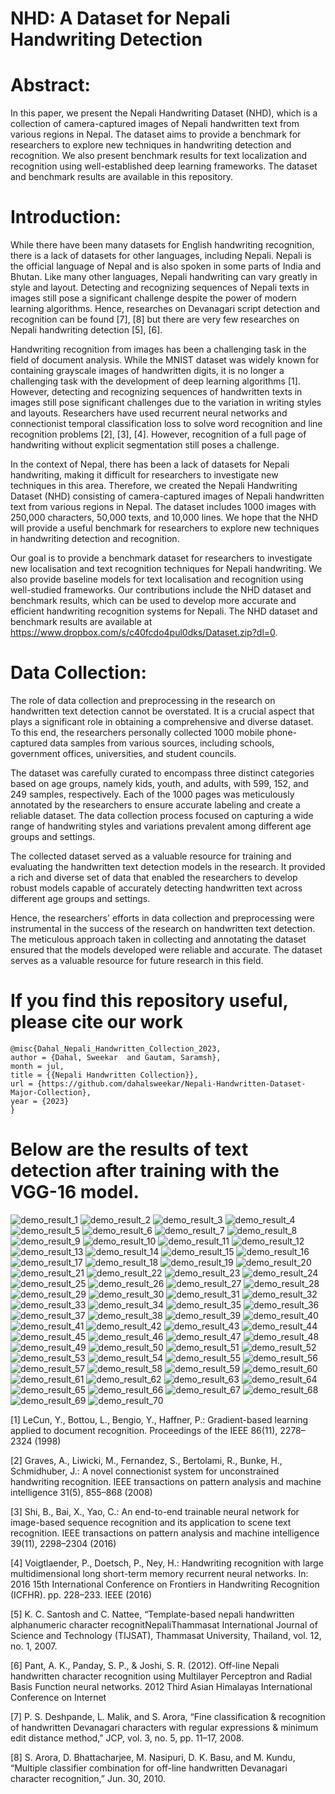 #  NHD: A Dataset for Nepali Handwriting Detection

# Abstract: 

In this paper, we present the Nepali Handwriting Dataset (NHD), which is a collection of camera-captured images of Nepali handwritten text from various regions in Nepal. The dataset aims to provide a benchmark for researchers to explore new techniques in handwriting detection and recognition. We also present benchmark results for text localization and recognition using well-established deep learning frameworks. The dataset and benchmark results are available in this repository. 

# Introduction:  

While there have been many datasets for English handwriting recognition, there is a lack of datasets for other languages, including Nepali. Nepali is the official language of Nepal and is also spoken in some parts of India and Bhutan. Like many other languages, Nepali handwriting can vary greatly in style and layout. Detecting and recognizing sequences of Nepali texts in images still pose a significant challenge despite the power of modern learning algorithms. Hence, researches on Devanagari script detection and recognition can be found [7], [8] but there are very few researches on Nepali handwriting detection [5], [6].  

Handwriting recognition from images has been a challenging task in the field of document analysis. While the MNIST dataset was widely known for containing grayscale images of handwritten digits, it is no longer a challenging task with the development of deep learning algorithms [1]. However, detecting and recognizing sequences of handwritten texts in images still pose significant challenges due to the variation in writing styles and layouts. Researchers have used recurrent neural networks and connectionist temporal classification loss to solve word recognition and line recognition problems [2], [3], [4]. However, recognition of a full page of handwriting without explicit segmentation still poses a challenge. 

In the context of Nepal, there has been a lack of datasets for Nepali handwriting, making it difficult for researchers to investigate new techniques in this area. Therefore, we created the Nepali Handwriting Dataset (NHD) consisting of camera-captured images of Nepali handwritten text from various regions in Nepal. The dataset includes 1000 images with 250,000 characters, 50,000 texts, and 10,000 lines. We hope that the NHD will provide a useful benchmark for researchers to explore new techniques in handwriting detection and recognition. 

Our goal is to provide a benchmark dataset for researchers to investigate new localisation and text recognition techniques for Nepali handwriting. We also provide baseline models for text localisation and recognition using well-studied frameworks. Our contributions include the NHD dataset and benchmark results, which can be used to develop more accurate and efficient handwriting recognition systems for Nepali. The NHD dataset and benchmark results are available at https://www.dropbox.com/s/c40fcdo4pul0dks/Dataset.zip?dl=0. 

# Data Collection: 

The role of data collection and preprocessing in the research on handwritten text detection cannot be overstated. It is a crucial aspect that plays a significant role in obtaining a comprehensive and diverse dataset. To this end, the researchers personally collected 1000 mobile phone-captured data samples from various sources, including schools, government offices, universities, and student councils. 

The dataset was carefully curated to encompass three distinct categories based on age groups, namely kids, youth, and adults, with 599, 152, and 249 samples, respectively. Each of the 1000 pages was meticulously annotated by the researchers to ensure accurate labeling and create a reliable dataset. The data collection process focused on capturing a wide range of handwriting styles and variations prevalent among different age groups and settings.  

The collected dataset served as a valuable resource for training and evaluating the handwritten text detection models in the research. It provided a rich and diverse set of data that enabled the researchers to develop robust models capable of accurately detecting handwritten text across different age groups and settings.  

Hence, the researchers' efforts in data collection and preprocessing were instrumental in the success of the research on handwritten text detection. The meticulous approach taken in collecting and annotating the dataset ensured that the models developed were reliable and accurate. The dataset serves as a valuable resource for future research in this field. 

# If you find this repository useful, please cite our work
```
@misc{Dahal_Nepali_Handwritten_Collection_2023,
author = {Dahal, Sweekar  and Gautam, Saramsh},
month = jul,
title = {{Nepali Handwritten Collection}},
url = {https://github.com/dahalsweekar/Nepali-Handwritten-Dataset-Major-Collection},
year = {2023}
}
```

# Below are the results of text detection after training with the VGG-16 model.

![demo_result_1](https://user-images.githubusercontent.com/99968233/231123776-04298aeb-e8f1-427a-a8d3-f2d1ab7c5a69.jpg)
![demo_result_2](https://user-images.githubusercontent.com/99968233/231123798-29bf6b0a-0287-4a4a-8694-ecb864c5fdef.jpg)
![demo_result_3](https://user-images.githubusercontent.com/99968233/231123809-b8635766-8ef7-4ffd-8324-38fa37ea386a.jpg)
![demo_result_4](https://user-images.githubusercontent.com/99968233/231123819-aaecfb48-881b-48b2-aee7-adb9d09357cd.jpg)
![demo_result_5](https://user-images.githubusercontent.com/99968233/231123828-cd893fc9-7647-489e-a4b6-b23d30d8570e.jpg)
![demo_result_6](https://user-images.githubusercontent.com/99968233/231123840-261d664e-6423-461f-9fb6-e22ae898dc51.jpg)
![demo_result_7](https://user-images.githubusercontent.com/99968233/231123850-4ac63700-7268-4360-800e-3b459b17de1f.jpg)
![demo_result_8](https://user-images.githubusercontent.com/99968233/231123862-3a98569a-be08-4d64-b241-820e38a425f8.jpg)
![demo_result_9](https://user-images.githubusercontent.com/99968233/231123879-7b41ce99-9b90-428a-9e70-e244ebcfdcb3.jpg)
![demo_result_10](https://user-images.githubusercontent.com/99968233/231123889-70c46e2c-b0fb-4a5d-b290-4a888ec4068a.jpg)
![demo_result_11](https://user-images.githubusercontent.com/99968233/231123895-d6a9f7dc-4771-415d-9c06-003c5e99e58b.jpg)
![demo_result_12](https://user-images.githubusercontent.com/99968233/231123912-3e298714-03a7-4c23-aee7-b50c97d23716.jpg)
![demo_result_13](https://user-images.githubusercontent.com/99968233/231123930-1b6f8321-8fe6-41d7-9def-e2946e11bcfa.jpg)
![demo_result_14](https://user-images.githubusercontent.com/99968233/231123939-a06a50a5-552a-438c-af79-1c5f37b31084.jpg)
![demo_result_15](https://user-images.githubusercontent.com/99968233/231123953-5c85eaba-e2e2-455b-92a7-91bc2bea8600.jpg)
![demo_result_16](https://user-images.githubusercontent.com/99968233/231123963-1ec00224-2c41-4dff-8963-1ba811521d1b.jpg)
![demo_result_17](https://user-images.githubusercontent.com/99968233/231123972-533359ae-b107-4e90-82bd-91cfefa6eeea.jpg)
![demo_result_18](https://user-images.githubusercontent.com/99968233/231123979-3e428881-c995-4b09-b2b8-ae635f0666ad.jpg)
![demo_result_19](https://user-images.githubusercontent.com/99968233/231123985-f1f19715-1e01-4cea-93d6-6368f9381b99.jpg)
![demo_result_20](https://user-images.githubusercontent.com/99968233/231123991-2bc4029f-e5db-4456-98f7-3f2e197ba5d4.jpg)
![demo_result_21](https://user-images.githubusercontent.com/99968233/231124000-de022d6a-ebf5-47e9-9fd8-ad0841110bed.jpg)
![demo_result_22](https://user-images.githubusercontent.com/99968233/231124006-3586b368-eb39-4c38-b71c-04f0276905d9.jpg)
![demo_result_23](https://user-images.githubusercontent.com/99968233/231124013-ce220f07-6dd7-4878-982e-bd4895251f26.jpg)
![demo_result_24](https://user-images.githubusercontent.com/99968233/231124021-3476244b-200c-4174-9370-2b4efd60d2d8.jpg)
![demo_result_25](https://user-images.githubusercontent.com/99968233/231124035-a3007506-31d1-466f-a992-77492aca00a6.jpg)
![demo_result_26](https://user-images.githubusercontent.com/99968233/231124040-08b022fa-d1ca-4360-9844-20f7de8c9ecd.jpg)
![demo_result_27](https://user-images.githubusercontent.com/99968233/231124047-f2ae774f-8ee2-429c-9350-7af1fffb7c0d.jpg)
![demo_result_28](https://user-images.githubusercontent.com/99968233/231124053-88056b85-4f17-4724-845d-392e108550c6.jpg)
![demo_result_29](https://user-images.githubusercontent.com/99968233/231124063-f6f960e1-a5cd-421e-9afa-bb734292c6c8.jpg)
![demo_result_30](https://user-images.githubusercontent.com/99968233/231124068-1cbdb31f-84e8-4513-b1d0-e0626ee25d00.jpg)
![demo_result_31](https://user-images.githubusercontent.com/99968233/231124076-539dd4ba-9329-4c47-9668-e851346c4a3f.jpg)
![demo_result_32](https://user-images.githubusercontent.com/99968233/231124081-a2e3ac04-5605-49e5-abe9-37c45fd72e0b.jpg)
![demo_result_33](https://user-images.githubusercontent.com/99968233/231124091-9007dfa9-2590-4d0f-8ebe-83f8639888ef.jpg)
![demo_result_34](https://user-images.githubusercontent.com/99968233/231124102-cd708900-5c27-4a7b-bf67-859a16b75d6a.jpg)
![demo_result_35](https://user-images.githubusercontent.com/99968233/231124107-c059036a-1e0d-42c2-b7a9-00e825e18e5f.jpg)
![demo_result_36](https://user-images.githubusercontent.com/99968233/231124114-216d490b-4fd9-40b9-82b3-56d590903703.jpg)
![demo_result_37](https://user-images.githubusercontent.com/99968233/231124124-d5341f5d-5475-4d8e-ac93-ee08702a6f10.jpg)
![demo_result_38](https://user-images.githubusercontent.com/99968233/231124132-13cc7c18-8b56-461b-b759-8a7704f32744.jpg)
![demo_result_39](https://user-images.githubusercontent.com/99968233/231124139-b6d0bcb1-cb17-4099-afba-f023015ca3c6.jpg)
![demo_result_40](https://user-images.githubusercontent.com/99968233/231124144-e5ed3f4e-0094-4a0b-b6d9-28d5399152e6.jpg)
![demo_result_41](https://user-images.githubusercontent.com/99968233/231124152-bcb04a38-9494-4a27-89bc-801b44ad97ad.jpg)
![demo_result_42](https://user-images.githubusercontent.com/99968233/231124165-4a251b8d-f6e0-4078-a79f-5184d2791d90.jpg)
![demo_result_43](https://user-images.githubusercontent.com/99968233/231124175-d2ead800-45c2-4fd9-b8db-6bc67e73d3c0.jpg)
![demo_result_44](https://user-images.githubusercontent.com/99968233/231124186-a206e888-158a-4a6f-91a9-289024b3cdd9.jpg)
![demo_result_45](https://user-images.githubusercontent.com/99968233/231124193-89cd24fd-d5de-424e-96ac-823f3e112810.jpg)
![demo_result_46](https://user-images.githubusercontent.com/99968233/231124199-90e44911-4fec-44c1-9463-cadaaefe04c5.jpg)
![demo_result_47](https://user-images.githubusercontent.com/99968233/231124213-41565754-74cd-4169-9b6b-5b238ddae4d0.jpg)
![demo_result_48](https://user-images.githubusercontent.com/99968233/231124223-b30b49c1-b046-49f7-afe1-039c6856b093.jpg)
![demo_result_49](https://user-images.githubusercontent.com/99968233/231124230-077cbb51-88d4-4863-9168-0c2c2097bc96.jpg)
![demo_result_50](https://user-images.githubusercontent.com/99968233/231124241-61df4034-f7dc-4cf8-98d3-242360f51dc5.jpg)
![demo_result_51](https://user-images.githubusercontent.com/99968233/231124247-42676457-eace-4c15-ba32-2e23ec23f95a.jpg)
![demo_result_52](https://user-images.githubusercontent.com/99968233/231124251-2e71950c-c179-4d22-ab16-51fc528cac96.jpg)
![demo_result_53](https://user-images.githubusercontent.com/99968233/231124259-3b86af6d-e594-45d6-aa3f-ee9ac213bb90.jpg)
![demo_result_54](https://user-images.githubusercontent.com/99968233/231124266-ce5a09d4-a900-4b35-ba9e-840e2fd6e1d7.jpg)
![demo_result_55](https://user-images.githubusercontent.com/99968233/231124271-852d9c57-9eb4-422a-b860-cfb0bff01b25.jpg)
![demo_result_56](https://user-images.githubusercontent.com/99968233/231124279-97a62f1a-f995-4b67-b9c3-6ad99491a774.jpg)
![demo_result_57](https://user-images.githubusercontent.com/99968233/231124287-984f0377-aa94-46cc-9eff-f9eb96cf8cb3.jpg)
![demo_result_58](https://user-images.githubusercontent.com/99968233/231124292-33b98513-09d4-4f02-a78f-932a29971940.jpg)
![demo_result_59](https://user-images.githubusercontent.com/99968233/231124300-7a4c45d8-bca7-4957-b722-49b23369a4e6.jpg)
![demo_result_60](https://user-images.githubusercontent.com/99968233/231124307-30c4ada0-a5d5-4d32-b479-9e02f853c28d.jpg)
![demo_result_61](https://user-images.githubusercontent.com/99968233/231124318-f0b607f3-55ef-49ff-bc51-8af90ebf6245.jpg)
![demo_result_62](https://user-images.githubusercontent.com/99968233/231124326-de6eef63-df41-4c67-b3d6-97c2acb94053.jpg)
![demo_result_63](https://user-images.githubusercontent.com/99968233/231124339-c70a0949-e3e1-43a3-9702-57932a002600.jpg)
![demo_result_64](https://user-images.githubusercontent.com/99968233/231124351-05f10c47-7312-44ce-ab5e-5bec73c2f5e2.jpg)
![demo_result_65](https://user-images.githubusercontent.com/99968233/231124358-968aa388-25d4-4d8d-a410-c78c89bae391.jpg)
![demo_result_66](https://user-images.githubusercontent.com/99968233/231124366-51e39d8e-dea1-40a8-beba-1bc1b39d9527.jpg)
![demo_result_67](https://user-images.githubusercontent.com/99968233/231124374-f3a9c3f0-0788-4bb6-8ad4-313cc37daf25.jpg)
![demo_result_68](https://user-images.githubusercontent.com/99968233/231124379-e827990d-a24b-41a3-b4bd-a4a7ee68d5d4.jpg)
![demo_result_69](https://user-images.githubusercontent.com/99968233/231124383-1b8bd9da-7d99-4d31-abee-a3e8e8fe7caa.jpg)
![demo_result_70](https://user-images.githubusercontent.com/99968233/231124390-e56cef32-fd7b-4638-b4a6-e5045776fe45.jpg)

[1] LeCun, Y., Bottou, L., Bengio, Y., Haffner, P.: Gradient-based learning applied to document recognition. Proceedings of the IEEE 86(11), 2278–2324 (1998) 

[2] Graves, A., Liwicki, M., Fernandez, S., Bertolami, R., Bunke, H., Schmidhuber, J.: A novel connectionist system for unconstrained handwriting recognition. IEEE transactions on pattern analysis and machine intelligence 31(5), 855–868 (2008) 

[3] Shi, B., Bai, X., Yao, C.: An end-to-end trainable neural network for image-based sequence recognition and its application to scene text recognition. IEEE transactions on pattern analysis and machine intelligence 39(11), 2298–2304 (2016) 

[4] Voigtlaender, P., Doetsch, P., Ney, H.: Handwriting recognition with large multidimensional long short-term memory recurrent neural networks. In: 2016 15th International Conference on Frontiers in Handwriting Recognition (ICFHR). pp. 228–233. IEEE (2016) 

[5] K. C. Santosh and C. Nattee, “Template-based nepali handwritten alphanumeric character recognitNepaliThammasat International Journal of Science and Technology (TIJSAT), Thammasat University, Thailand, vol. 12, no. 1, 2007. 

[6] Pant, A. K., Panday, S. P., & Joshi, S. R. (2012). Off-line Nepali handwritten character recognition using Multilayer Perceptron and Radial Basis Function neural networks. 2012 Third Asian Himalayas International Conference on Internet 

[7] P. S. Deshpande, L. Malik, and S. Arora, “Fine classification & recognition of handwritten Devanagari characters with regular expressions & minimum edit distance method,” JCP, vol. 3, no. 5, pp. 11–17, 2008. 

[8] S. Arora, D. Bhattacharjee, M. Nasipuri, D. K. Basu, and M. Kundu, “Multiple classifier combination for off-line handwritten Devanagari character recognition,” Jun. 30, 2010. 
